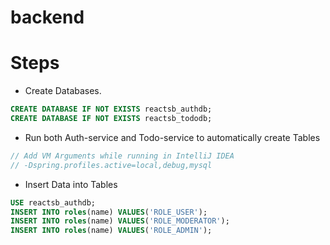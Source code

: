 # backend

# Steps

- Create Databases.

```sql
CREATE DATABASE IF NOT EXISTS reactsb_authdb;
CREATE DATABASE IF NOT EXISTS reactsb_tododb;
```

- Run both Auth-service and Todo-service to automatically create Tables

```java
// Add VM Arguments while running in IntelliJ IDEA
// -Dspring.profiles.active=local,debug,mysql
```

- Insert Data into Tables

```sql
USE reactsb_authdb;
INSERT INTO roles(name) VALUES('ROLE_USER');
INSERT INTO roles(name) VALUES('ROLE_MODERATOR');
INSERT INTO roles(name) VALUES('ROLE_ADMIN');
```
